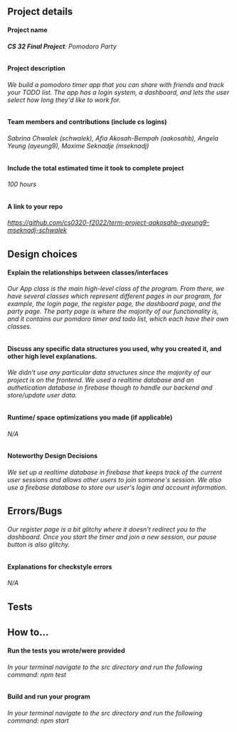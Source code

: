 ## Project details

#### Project name

###### **CS 32 Final Project**: Pomodoro Party

#### Project description

###### We build a pomodoro timer app that you can share with friends and track your TODO list. The app has a login system, a dashboard, and lets the user select how long they'd like to work for. 

#### Team members and contributions (include cs logins)

###### Sabrina Chwalek (schwalek), Afia Akosah-Bempah (aakosahb), Angela Yeung (ayeung9), Maxime Seknadje (mseknadj) 
###### 

#### Include the total estimated time it took to complete project

###### 100 hours

#### A link to your repo

###### https://github.com/cs0320-f2022/term-project-aakosahb-ayeung9-mseknadj-schwalek

## Design choices

#### Explain the relationships between classes/interfaces

###### Our App class is the main high-level class of the program. From there, we have several classes which represent different pages in our program, for example, the login page, the register page, the dashboard page, and the party page. The party page is where the majority of our functionality is, and it contains our pomdoro timer and todo list, which each have their own classes. 

#### Discuss any specific data structures you used, why you created it, and other high level explanations. 

###### We didn't use any particular data structures since the majority of our project is on the frontend. We used a realtime database and an authetication database in firebase though to handle our backend and store/update user data. 

#### Runtime/ space optimizations you made (if applicable)

###### N/A

#### Noteworthy Design Decisions

###### We set up a realtime database in firebase that keeps track of the current user sessions and allows other users to join someone's session. We also use a firebase database to store our user's login and account information. 

## Errors/Bugs

###### Our register page is a bit glitchy where it doesn't redirect you to the dashboard. Once you start the timer and join a new session, our pause button is also glitchy. 

#### Explanations for checkstyle errors

###### N/A

## Tests

###### 

## How to…

#### Run the tests you wrote/were provided

###### In your terminal navigate to the src directory and run the following command: npm test

#### Build and run your program

###### In your terminal navigate to the src directory and run the following command: npm start
